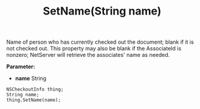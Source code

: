 ﻿---
uid: crmscript_ref_NSCheckoutInfo_SetName
title: SetName(String name)
intellisense: NSCheckoutInfo.SetName
keywords: NSCheckoutInfo, GetName
so.topic: reference
---

Name of person who has currently checked out the document; blank if it is not checked out. This property may also be blank if the AssociateId is nonzero; NetServer will retrieve the associates' name as needed.

**Parameter:** 
 - **name** String

```crmscript
NSCheckoutInfo thing;
String name;
thing.SetName(name);
```

